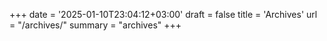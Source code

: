 +++
date = '2025-01-10T23:04:12+03:00'
draft = false
title = 'Archives'
url = "/archives/"
summary = "archives"
+++
